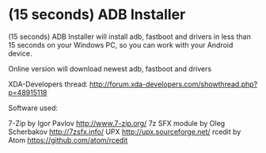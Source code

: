 (15 seconds) ADB Installer
=============

(15 seconds) ADB Installer will install adb, fastboot and drivers in less than 15 seconds on your Windows PC, so you can work with your Android device.

Online version will download newest adb, fastboot and drivers

XDA-Developers thread: http://forum.xda-developers.com/showthread.php?p=48915118

Software used:

7-Zip by Igor Pavlov http://www.7-zip.org/
7z SFX module by Oleg Scherbakov http://7zsfx.info/
UPX http://upx.sourceforge.net/
rcedit by Atom https://github.com/atom/rcedit
